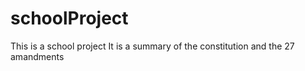 # schoolProject
This is a school project
It is a summary of the constitution and the 27 amandments

